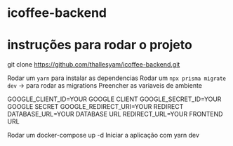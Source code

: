 # icoffee-backend

# instruções para rodar o projeto

git clone https://github.com/thallesyam/icoffee-backend.git

Rodar um `yarn` para instalar as dependencias
Rodar um `npx prisma migrate dev` -> para rodar as migrations
Preencher as variaveis de ambiente

GOOGLE_CLIENT_ID=YOUR GOOGLE CLIENT
GOOGLE_SECRET_ID=YOUR GOOGLE SECRET
GOOGLE_REDIRECT_URI=YOUR REDIRECT
DATABASE_URL=YOUR DATABASE URL
REDIRECT_URL=YOUR FRONTEND URL

Rodar um docker-compose up -d
Iniciar a aplicação com yarn dev
